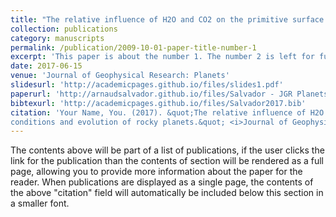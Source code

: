 ```yaml
---
title: "The relative influence of H2O and CO2 on the primitive surface conditions and evolution of rocky planets"
collection: publications
category: manuscripts
permalink: /publication/2009-10-01-paper-title-number-1
excerpt: 'This paper is about the number 1. The number 2 is left for future work.'
date: 2017-06-15
venue: 'Journal of Geophysical Research: Planets'
slidesurl: 'http://academicpages.github.io/files/slides1.pdf'
paperurl: 'http://arnaudsalvador.github.io/files/Salvador - JGR Planets - 2017.pdf'
bibtexurl: 'http://academicpages.github.io/files/Salvador2017.bib'
citation: 'Your Name, You. (2017). &quot;The relative influence of H2O and CO2 on the primitive surface
conditions and evolution of rocky planets.&quot; <i>Journal of Geophysical Research: Planets 1</i>. 1(1).'
---
```

The contents above will be part of a list of publications, if the user clicks the link for the publication than the contents of section will be rendered as a full page, allowing you to provide more information about the paper for the reader. When publications are displayed as a single page, the contents of the above "citation" field will automatically be included below this section in a smaller font.
